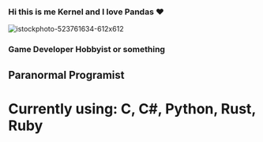 ### Hi this is me Kernel and I love Pandas ❤️
![istockphoto-523761634-612x612](https://github.com/Pandziarz/Pandziarz/assets/124568923/7fe3f3e3-9e90-4d9c-bae5-8aab97c1df28)
### Game Developer Hobbyist or something
## Paranormal Programist
# Currently using: C, C#, Python, Rust, Ruby

